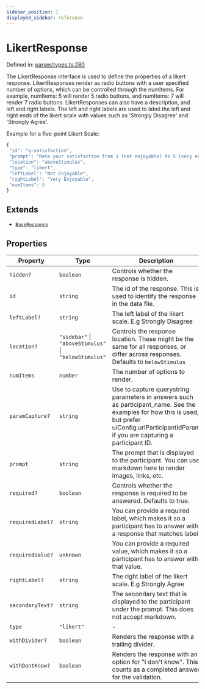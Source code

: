 ```yaml
---
sidebar_position: 1
displayed_sidebar: reference
---
```


# LikertResponse

Defined in: [parser/types.ts:280](https://github.com/revisit-studies/study/blob/8321281ac346f1aa0a6d05a2638ef2608adef62e/src/parser/types.ts#L280)

The LikertResponse interface is used to define the properties of a likert response.
LikertResponses render as radio buttons with a user specified number of options, which can be controlled through the numItems. For example, numItems: 5 will render 5 radio buttons, and numItems: 7 will render 7 radio buttons.
LikertResponses can also have a description, and left and right labels.
The left and right labels are used to label the left and right ends of the likert scale with values such as 'Strongly Disagree' and 'Strongly Agree'.

Example for a five-point Likert Scale:

```js
{
 "id": "q-satisfaction",
 "prompt": "Rate your satisfaction from 1 (not enjoyable) to 5 (very enjoyable).",
 "location": "aboveStimulus",
 "type": "likert",
 "leftLabel": "Not Enjoyable",
 "rightLabel": "Very Enjoyable",
 "numItems": 5
}
```

## Extends

- [`BaseResponse`](BaseResponse.md)

## Properties

| Property | Type | Description | Inherited from | Defined in |
| ------ | ------ | ------ | ------ | ------ |
| <a id="hidden"></a> `hidden?` | `boolean` | Controls whether the response is hidden. | [`BaseResponse`](BaseResponse.md).[`hidden`](BaseResponse.md#hidden) | [parser/types.ts:185](https://github.com/revisit-studies/study/blob/8321281ac346f1aa0a6d05a2638ef2608adef62e/src/parser/types.ts#L185) |
| <a id="id"></a> `id` | `string` | The id of the response. This is used to identify the response in the data file. | [`BaseResponse`](BaseResponse.md).[`id`](BaseResponse.md#id) | [parser/types.ts:169](https://github.com/revisit-studies/study/blob/8321281ac346f1aa0a6d05a2638ef2608adef62e/src/parser/types.ts#L169) |
| <a id="leftlabel"></a> `leftLabel?` | `string` | The left label of the likert scale. E.g Strongly Disagree | - | [parser/types.ts:285](https://github.com/revisit-studies/study/blob/8321281ac346f1aa0a6d05a2638ef2608adef62e/src/parser/types.ts#L285) |
| <a id="location"></a> `location?` | `"sidebar"` \| `"aboveStimulus"` \| `"belowStimulus"` | Controls the response location. These might be the same for all responses, or differ across responses. Defaults to `belowStimulus` | [`BaseResponse`](BaseResponse.md).[`location`](BaseResponse.md#location) | [parser/types.ts:177](https://github.com/revisit-studies/study/blob/8321281ac346f1aa0a6d05a2638ef2608adef62e/src/parser/types.ts#L177) |
| <a id="numitems"></a> `numItems` | `number` | The number of options to render. | - | [parser/types.ts:283](https://github.com/revisit-studies/study/blob/8321281ac346f1aa0a6d05a2638ef2608adef62e/src/parser/types.ts#L283) |
| <a id="paramcapture"></a> `paramCapture?` | `string` | Use to capture querystring parameters in answers such as participant_name. See the examples for how this is used, but prefer uiConfig.urlParticipantIdParam if you are capturing a participant ID. | [`BaseResponse`](BaseResponse.md).[`paramCapture`](BaseResponse.md#paramcapture) | [parser/types.ts:183](https://github.com/revisit-studies/study/blob/8321281ac346f1aa0a6d05a2638ef2608adef62e/src/parser/types.ts#L183) |
| <a id="prompt"></a> `prompt` | `string` | The prompt that is displayed to the participant. You can use markdown here to render images, links, etc. | [`BaseResponse`](BaseResponse.md).[`prompt`](BaseResponse.md#prompt) | [parser/types.ts:171](https://github.com/revisit-studies/study/blob/8321281ac346f1aa0a6d05a2638ef2608adef62e/src/parser/types.ts#L171) |
| <a id="required"></a> `required?` | `boolean` | Controls whether the response is required to be answered. Defaults to true. | [`BaseResponse`](BaseResponse.md).[`required`](BaseResponse.md#required) | [parser/types.ts:175](https://github.com/revisit-studies/study/blob/8321281ac346f1aa0a6d05a2638ef2608adef62e/src/parser/types.ts#L175) |
| <a id="requiredlabel"></a> `requiredLabel?` | `string` | You can provide a required label, which makes it so a participant has to answer with a response that matches label. | [`BaseResponse`](BaseResponse.md).[`requiredLabel`](BaseResponse.md#requiredlabel) | [parser/types.ts:181](https://github.com/revisit-studies/study/blob/8321281ac346f1aa0a6d05a2638ef2608adef62e/src/parser/types.ts#L181) |
| <a id="requiredvalue"></a> `requiredValue?` | `unknown` | You can provide a required value, which makes it so a participant has to answer with that value. | [`BaseResponse`](BaseResponse.md).[`requiredValue`](BaseResponse.md#requiredvalue) | [parser/types.ts:179](https://github.com/revisit-studies/study/blob/8321281ac346f1aa0a6d05a2638ef2608adef62e/src/parser/types.ts#L179) |
| <a id="rightlabel"></a> `rightLabel?` | `string` | The right label of the likert scale. E.g Strongly Agree | - | [parser/types.ts:287](https://github.com/revisit-studies/study/blob/8321281ac346f1aa0a6d05a2638ef2608adef62e/src/parser/types.ts#L287) |
| <a id="secondarytext"></a> `secondaryText?` | `string` | The secondary text that is displayed to the participant under the prompt. This does not accept markdown. | [`BaseResponse`](BaseResponse.md).[`secondaryText`](BaseResponse.md#secondarytext) | [parser/types.ts:173](https://github.com/revisit-studies/study/blob/8321281ac346f1aa0a6d05a2638ef2608adef62e/src/parser/types.ts#L173) |
| <a id="type"></a> `type` | `"likert"` | - | - | [parser/types.ts:281](https://github.com/revisit-studies/study/blob/8321281ac346f1aa0a6d05a2638ef2608adef62e/src/parser/types.ts#L281) |
| <a id="withdivider"></a> `withDivider?` | `boolean` | Renders the response with a trailing divider. | [`BaseResponse`](BaseResponse.md).[`withDivider`](BaseResponse.md#withdivider) | [parser/types.ts:187](https://github.com/revisit-studies/study/blob/8321281ac346f1aa0a6d05a2638ef2608adef62e/src/parser/types.ts#L187) |
| <a id="withdontknow"></a> `withDontKnow?` | `boolean` | Renders the response with an option for "I don't know". This counts as a completed answer for the validation. | [`BaseResponse`](BaseResponse.md).[`withDontKnow`](BaseResponse.md#withdontknow) | [parser/types.ts:189](https://github.com/revisit-studies/study/blob/8321281ac346f1aa0a6d05a2638ef2608adef62e/src/parser/types.ts#L189) |
